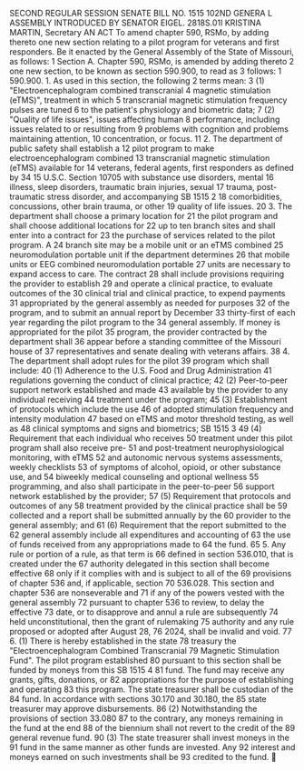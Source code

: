 SECOND REGULAR SESSION
SENATE BILL NO. 1515
102ND GENERA L ASSEMBLY
INTRODUCED BY SENATOR EIGEL.
2818S.01I KRISTINA MARTIN, Secretary
AN ACT
To amend chapter 590, RSMo, by adding thereto one new section relating to a pilot program for
veterans and first responders.
Be it enacted by the General Assembly of the State of Missouri, as follows:
1 Section A. Chapter 590, RSMo, is amended by adding thereto
2 one new section, to be known as section 590.900, to read as
3 follows:
1 590.900. 1. As used in this section, the following
2 terms mean:
3 (1) "Electroencephalogram combined transcranial
4 magnetic stimulation (eTMS)", treatment in which
5 transcranial magnetic stimulation frequency pulses are tuned
6 to the patient's physiology and biometric data;
7 (2) "Quality of life issues", issues affecting human
8 performance, including issues related to or resulting from
9 problems with cognition and problems maintaining attention,
10 concentration, or focus.
11 2. The department of public safety shall establish a
12 pilot program to make electroencephalogram combined
13 transcranial magnetic stimulation (eTMS) available for
14 veterans, federal agents, first responders as defined by 34
15 U.S.C. Section 10705 with substance use disorders, mental
16 illness, sleep disorders, traumatic brain injuries, sexual
17 trauma, post-traumatic stress disorder, and accompanying
SB 1515 2
18 comorbidities, concussions, other brain trauma, or other
19 quality of life issues.
20 3. The department shall choose a primary location for
21 the pilot program and shall choose additional locations for
22 up to ten branch sites and shall enter into a contract for
23 the purchase of services related to the pilot program. A
24 branch site may be a mobile unit or an eTMS combined
25 neuromodulation portable unit if the department determines
26 that mobile units or EEG combined neuromodulation portable
27 units are necessary to expand access to care. The contract
28 shall include provisions requiring the provider to establish
29 and operate a clinical practice, to evaluate outcomes of the
30 clinical trial and clinical practice, to expend payments
31 appropriated by the general assembly as needed for purposes
32 of the program, and to submit an annual report by December
33 thirty-first of each year regarding the pilot program to the
34 general assembly. If money is appropriated for the pilot
35 program, the provider contracted by the department shall
36 appear before a standing committee of the Missouri house of
37 representatives and senate dealing with veterans affairs.
38 4. The department shall adopt rules for the pilot
39 program which shall include:
40 (1) Adherence to the U.S. Food and Drug Administration
41 regulations governing the conduct of clinical practice;
42 (2) Peer-to-peer support network established and made
43 available by the provider to any individual receiving
44 treatment under the program;
45 (3) Establishment of protocols which include the use
46 of adopted stimulation frequency and intensity modulation
47 based on eTMS and motor threshold testing, as well as
48 clinical symptoms and signs and biometrics;
SB 1515 3
49 (4) Requirement that each individual who receives
50 treatment under this pilot program shall also receive pre-
51 and post-treatment neurophysiological monitoring, with eTMS
52 and autonomic nervous systems assessments, weekly checklists
53 of symptoms of alcohol, opioid, or other substance use, and
54 biweekly medical counseling and optional wellness
55 programming, and also shall participate in the peer-to-peer
56 support network established by the provider;
57 (5) Requirement that protocols and outcomes of any
58 treatment provided by the clinical practice shall be
59 collected and a report shall be submitted annually by the
60 provider to the general assembly; and
61 (6) Requirement that the report submitted to the
62 general assembly include all expenditures and accounting of
63 the use of funds received from any appropriations made to
64 the fund.
65 5. Any rule or portion of a rule, as that term is
66 defined in section 536.010, that is created under the
67 authority delegated in this section shall become effective
68 only if it complies with and is subject to all of the
69 provisions of chapter 536 and, if applicable, section
70 536.028. This section and chapter 536 are nonseverable and
71 if any of the powers vested with the general assembly
72 pursuant to chapter 536 to review, to delay the effective
73 date, or to disapprove and annul a rule are subsequently
74 held unconstitutional, then the grant of rulemaking
75 authority and any rule proposed or adopted after August 28,
76 2024, shall be invalid and void.
77 6. (1) There is hereby established in the state
78 treasury the "Electroencephalogram Combined Transcranial
79 Magnetic Stimulation Fund". The pilot program established
80 pursuant to this section shall be funded by moneys from this
SB 1515 4
81 fund. The fund may receive any grants, gifts, donations, or
82 appropriations for the purpose of establishing and operating
83 this program. The state treasurer shall be custodian of the
84 fund. In accordance with sections 30.170 and 30.180, the
85 state treasurer may approve disbursements.
86 (2) Notwithstanding the provisions of section 33.080
87 to the contrary, any moneys remaining in the fund at the end
88 of the biennium shall not revert to the credit of the
89 general revenue fund.
90 (3) The state treasurer shall invest moneys in the
91 fund in the same manner as other funds are invested. Any
92 interest and moneys earned on such investments shall be
93 credited to the fund.
